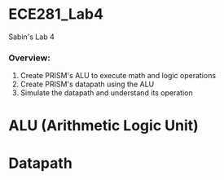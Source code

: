 ECE281_Lab4
===========

Sabin's Lab 4

### Overview:
  1.  Create PRISM's ALU to execute math and logic operations
  2.  Create PRISM's datapath using the ALU
  3.  Simulate the datapath and understand its operation

# ALU (Arithmetic Logic Unit)


# Datapath
